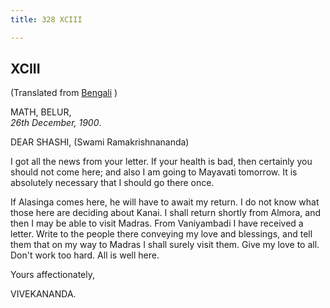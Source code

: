 ```yaml
---
title: 328 XCIII

---
```

  

  


## XCIII

(Translated from [Bengali](b8519e5093.pdf) )

MATH, BELUR,  
*26th December, 1900*.

DEAR SHASHI, (Swami Ramakrishnananda)

I got all the news from your letter. If your health is bad, then
certainly you should not come here; and also I am going to Mayavati
tomorrow. It is absolutely necessary that I should go there once.

If Alasinga comes here, he will have to await my return. I do not know
what those here are deciding about Kanai. I shall return shortly from
Almora, and then I may be able to visit Madras. From Vaniyambadi I have
received a letter. Write to the people there conveying my love and
blessings, and tell them that on my way to Madras I shall surely visit
them. Give my love to all. Don't work too hard. All is well here.

Yours affectionately,

VIVEKANANDA.